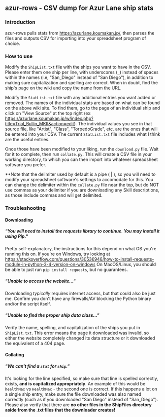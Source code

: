 ## azur-rows - CSV dump for Azur Lane ship stats

### Introduction

azur-rows pulls stats from https://azurlane.koumakan.jp/,
then parses the files and outputs CSV for importing
into your spreadsheet program of choice.

### How to use

Modify the `ShipList.txt` file with the ships you want to have in the CSV.
Please enter them one ship per line, with underscores (`_`) 
instead of spaces within the names (i.e, "San_Diego" instead of "San Diego"),
in addition to making sure capitalization and spelling are correct.
When in doubt, find the ship's page on the wiki and copy the name from the URL.

Modify the `StatList.txt` file with any additional entries you want added or removed.
The names of the individual stats are based on what can be found on the above wiki site. 
To find them, go to the page of an individual ship and click on "View Source" at the top right 
(ex: https://azurlane.koumakan.jp/w/index.php?title=Trial_Bullin_MKII&action=edit). 
The individual values you see in that source file, like "Artist", "Class", "TorpedoGrade", etc. 
are the ones that will be entered into your CSV. 
The current `StatList.txt` file includes what I think are the useful entries.

Once those have been modified to your liking, run the `download.py` file. 
Wait for it to complete, then run `collate.py`. 
This will create a CSV file in your working directory, 
to which you can then import into whatever spreadsheet software you prefer.

**Note that the delimiter used by default is a pipe ( | ), so you will need to modify
your spreadsheet software's settings to accomodate for this. 
You can change the delimiter within the `collate.py` file near the top, 
but do NOT use commas as your delimiter if you are downloading 
any Skill descriptions, as those include commas and will get delimited.

### Troubleshooting

#### Downloading

##### "You will need to install the requests library to continue. You may install it using Pip."

Pretty self-explanatory, the instructions for this depend on what OS you're running this on. 
If you're on Windows, try looking at 
https://stackoverflow.com/questions/30536946/how-to-install-requests-module-in-python-3-4-version-on-windows
On MacOS/Linux, you should be able to just run `pip install requests`, but no guarantees.

##### "Unable to access the website..."

Downloading _typically_ requires internet access, but that could also be just me.
Confirm you don't have any firewalls/AV blocking the Python binary and/or the script itself.

##### "Unable to find the proper ship data class..."

Verify the name, spelling, and capitalization of the ships you put in `ShipList.txt`.
This error means the page it downloaded was invalid, so either the website completely changed its
data structure or it downloaded the equivalent of a 404 page.

#### Collating

##### "We can't find a `stat` for `ship`."

It's looking for the line specified, 
so make sure that line is spelled correctly, exists, **and is capitalized appropriately**.
An example of this would be `healthMax` vs `HealthMax` - the second one is correct.
If this happens a lot on a single ship entry, make sure the file 
downloaded was also named correctly 
(such as if you downloaded "San Diego" instead of "San_Diego").
Please also verify that there are 
**no other files in the ShipFiles directory aside from the .txt files that the downloader creates!**